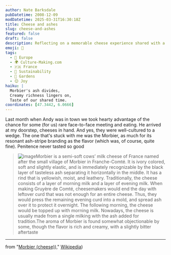 ```yaml
---
author: Nate Barksdale
pubDatetime: 2008-12-09
modDatetime: 2025-03-31T16:30:18Z
title: Cheese and ashes
slug: cheese-and-ashes
featured: false
draft: false
description: Reflecting on a memorable cheese experience shared with a friend, especially highlighting Morbier's unique features and flavor.
emoji: 🧀
tags:
  - 🍷 Europe
  - 🌍 Culture-Making.com
  - 🇫🇷 France
  - 🌱 Sustainability
  - 🌿 Gardens
  - 😊 Joy
haiku: |
  Morbier's ash divides,  
  Creamy richness lingers on,  
  Taste of our shared time.
coordinates: [47.3442, 6.0666]
---
```


Last month when Andy was in town we took hearty advantage of the chance for some (for us) rare face-to-face meeting and eating. He arrived at my doorstep, cheeses in hand. And yes, they were well-cultured to a wedge. The one that's stuck with me was the Morbier, as much for its resonant ash-stripe branding as the flavor (which was, of course, quite fine). Penitence never tasted so good

> ![image](http://culture-making.com/media/Morbier_cheese_two_views.jpg)Morbier is a semi-soft cows’ milk cheese of France named after the small village of Morbier in Franche-Comté. It is ivory colored, soft and slightly elastic, and is immediately recognizable by the black layer of tasteless ash separating it horizontally in the middle. It has a rind that is yellowish, moist, and leathery. Traditionally, the cheese consists of a layer of morning milk and a layer of evening milk. When making Gruyère de Comté, cheesemakers would end the day with leftover curd that was not enough for an entire cheese. Thus, they would press the remaining evening curd into a mold, and spread ash over it to protect it overnight. The following morning, the cheese would be topped up with morning milk. Nowadays, the cheese is usually made from a single milking with the ash added for tradition.The aroma of Morbier is found somewhat objectionable by some, though the flavor is rich and creamy, with a slightly bitter aftertaste

---

from "[Morbier (cheese)](https://www.google.com/search?q=%22Morbier%20%28cheese%29%22%20en.wikipedia.org))," [Wikipedia](https://www.google.com/search?q=%22Wikipedia%22%20en.wikipedia.org))
